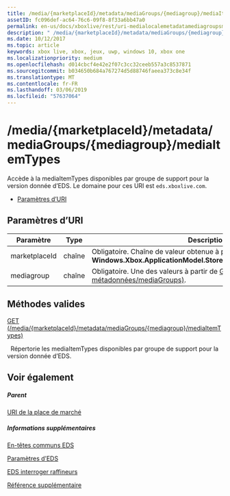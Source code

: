```yaml
---
title: /media/{marketplaceId}/metadata/mediaGroups/{mediagroup}/mediaItemTypes
assetID: fc096def-ac64-76c6-09f8-8f33a6bb47a0
permalink: en-us/docs/xboxlive/rest/uri-medialocalemetadatamediagroupsmediaitemtypes.html
description: " /media/{marketplaceId}/metadata/mediaGroups/{mediagroup}/mediaItemTypes"
ms.date: 10/12/2017
ms.topic: article
keywords: xbox live, xbox, jeux, uwp, windows 10, xbox one
ms.localizationpriority: medium
ms.openlocfilehash: d014cbcf4e42e2f07c3cc32ceeb557a3c8537871
ms.sourcegitcommit: b034650b684a767274d5d88746faeea373c8e34f
ms.translationtype: MT
ms.contentlocale: fr-FR
ms.lasthandoff: 03/06/2019
ms.locfileid: "57637064"
---
```

# <a name="mediamarketplaceidmetadatamediagroupsmediagroupmediaitemtypes"></a>/media/{marketplaceId}/metadata/mediaGroups/{mediagroup}/mediaItemTypes
Accède à la mediaItemTypes disponibles par groupe de support pour la version donnée d’EDS. Le domaine pour ces URI est `eds.xboxlive.com`.
 
  * [Paramètres d’URI](#ID4EV)
 
<a id="ID4EV"></a>

 
## <a name="uri-parameters"></a>Paramètres d’URI
 
| Paramètre| Type| Description| 
| --- | --- | --- | 
| marketplaceId| chaîne| Obligatoire. Chaîne de valeur obtenue à partir de la <b>Windows.Xbox.ApplicationModel.Store.Configuration.MarketplaceId</b>.| 
| mediagroup| chaîne| Obligatoire. Une des valeurs à partir de [GET (/media/ {marketplaceId} / métadonnées/mediaGroups)](uri-medialocalemetadatamediagroupsget.md).| 
  
<a id="ID4EBC"></a>

 
## <a name="valid-methods"></a>Méthodes valides

[GET (/media/{marketplaceId}/metadata/mediaGroups/{mediagroup}/mediaItemTypes)](uri-medialocalemetadatamediagroupsmediaitemtypesget.md)

&nbsp;&nbsp;Répertorie les mediaItemTypes disponibles par groupe de support pour la version donnée d’EDS.
 
<a id="ID4ELC"></a>

 
## <a name="see-also"></a>Voir également
 
<a id="ID4ENC"></a>

 
##### <a name="parent"></a>Parent 

[URI de la place de marché](atoc-reference-marketplace.md)

  
<a id="ID4EXC"></a>

 
##### <a name="further-information"></a>Informations supplémentaires 

[En-têtes communs EDS](../../additional/edscommonheaders.md)

 [Paramètres d’EDS](../../additional/edsparameters.md)

 [EDS interroger raffineurs](../../additional/edsqueryrefiners.md)

 [Référence supplémentaire](../../additional/atoc-xboxlivews-reference-additional.md)

   